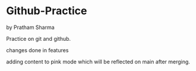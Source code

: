 # Github-Practice

by Pratham Sharma

Practice on git and github.

changes done in features

adding content to pink mode which will be reflected on main after merging.
